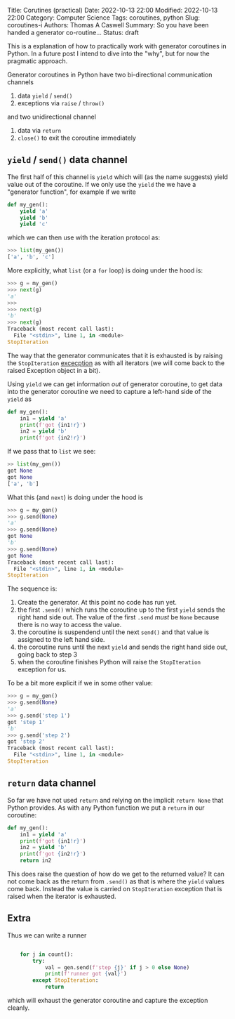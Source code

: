 Title: Corutines (practical)
Date: 2022-10-13 22:00
Modified: 2022-10-13 22:00
Category: Computer Science
Tags: coroutines, python
Slug: coroutines-i
Authors: Thomas A Caswell
Summary: So you have been handed a generator co-routine...
Status: draft


This is a explanation of how to practically work with generator coroutines in
Python.  In a future post I intend to dive into the "why", but for now the
pragmatic approach.

Generator coroutines in Python have two bi-directional communication channels

1. data `yield` / `send()`
3. exceptions via `raise` / `throw()`

and two unidirectional channel

1. data via `return`
2. `close()` to exit the coroutine immediately

## `yield` / `send()` data channel

The first half of this channel is `yield` which will (as the name suggests)
yield value out of the coroutine.  If we only use the `yield` the we have a
"generator function", for example if we write

```python
def my_gen():
    yield 'a'
    yield 'b'
    yield 'c'
```

which we can then use with the iteration protocol as:

```python
>>> list(my_gen())
['a', 'b', 'c']
```

More explicitly, what `list` (or a `for` loop) is doing under the hood is:

```python
>>> g = my_gen()
>>> next(g)
'a'
>>>
>>> next(g)
'b'
>>> next(g)
Traceback (most recent call last):
  File "<stdin>", line 1, in <module>
StopIteration
```

The way that the generator communicates that it is exhausted is by raising the
`StopIteration`
[excecption](https://docs.python.org/3/library/exceptions.html#StopIteration)
as with all iterators (we will come back to the raised Exception object in a
bit).

Using `yield` we can get information _out_ of generator coroutine, to get data
into the generator coroutine we need to capture a left-hand side of the `yield`
as

```python
def my_gen():
    in1 = yield 'a'
    print(f'got {in1!r}')
    in2 = yield 'b'
    print(f'got {in2!r}')
```

If we pass that to `list` we see:

```python
>> list(my_gen())
got None
got None
['a', 'b']
```

What this (and `next`) is doing under the hood is

```python
>>> g = my_gen()
>>> g.send(None)
'a'
>>> g.send(None)
got None
'b'
>>> g.send(None)
got None
Traceback (most recent call last):
  File "<stdin>", line 1, in <module>
StopIteration
```

The sequence is:

1. Create the generator.  At this point no code has run yet.
2. the first `.send()` which runs the coroutine up to the first `yield` sends
   the right hand side out.  The value of the first `.send` _must_ be `None`
   because there is no way to access the value.
3. the coroutine is suspendend until the next `send()` and that value is
   assigned to the left hand side.
4. the coroutine runs until the next `yield` and sends the right hand side out,
   going back to step 3
5. when the coroutine finishes Python will raise the `StopIteration` exception
   for us.

To be a bit more explicit if we in some other value:

```python
>>> g = my_gen()
>>> g.send(None)
'a'
>>> g.send('step 1')
got 'step 1'
'b'
>>> g.send('step 2')
got 'step 2'
Traceback (most recent call last):
  File "<stdin>", line 1, in <module>
StopIteration
```

## `return` data channel

So far we have not used `return` and relying on the implicit `return None` that
Python provides.  As with any Python function we put a `return` in our
coroutine:


```python
def my_gen():
    in1 = yield 'a'
    print(f'got {in1!r}')
    in2 = yield 'b'
    print(f'got {in2!r}')
    return in2
```

This does raise the question of how do we get to the returned value?  It can
not come back as the return from `.send()` as that is where the `yield` values
come back.  Instead the value is carried on `StopIteration` exception that is
raised when the iterator is exhausted.





## Extra

Thus we can write a runner

```python

    for j in count():
        try:
            val = gen.send(f'step {j}' if j > 0 else None)
            print(f'runner got {val}')
        except StopIteration:
            return

```

which will exhaust the generator coroutine and capture the exception cleanly.

